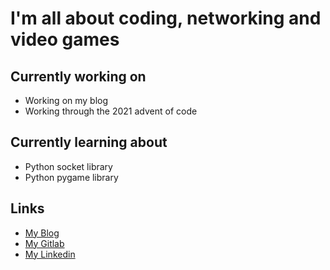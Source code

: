# I'm all about coding, networking and video games

## Currently working on

- Working on my blog
- Working through the 2021 advent of code

## Currently learning about

- Python socket library
- Python pygame library

## Links

- [My Blog](https://zacharyranes.github.io/)
- [My Gitlab](https://gitlab.com/ZacharyRanes)
- [My Linkedin](https://www.linkedin.com/in/zachary-ranes/)
